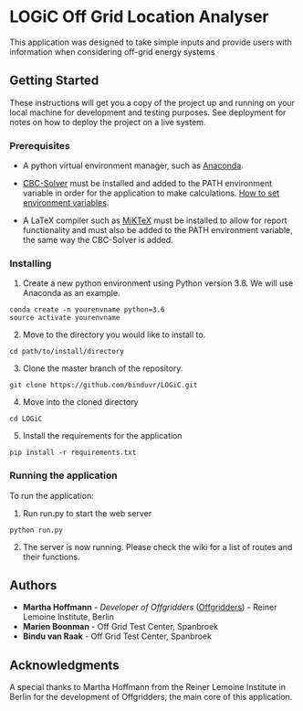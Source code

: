 # LOGiC Off Grid Location Analyser
This application was designed to take simple inputs and provide users with information when considering off-grid energy systems

## Getting Started

These instructions will get you a copy of the project up and running on your local machine for development and testing purposes. See deployment for notes on how to deploy the project on a live system.

### Prerequisites
* A python virtual environment manager, such as [Anaconda](https://www.anaconda.com/distribution/).

* [CBC-Solver](https://ampl.com/dl/open/cbc/) must be installed and added to the PATH environment variable in order for the application to make calculations. [How to set environment variables](http://www.computerhope.com/issues/ch000549.htm).

* A LaTeX compiler such as [MiKTeX](https://miktex.org/download) must be installed to allow for report functionality and must also be added to the PATH environment variable, the same way the CBC-Solver is added.

### Installing
1. Create a new python environment using Python version 3.6. We will use Anaconda as an example.
```
conda create -n yourenvname python=3.6
source activate yourenvname
```

2. Move to the directory you would like to install to.
```
cd path/to/install/directory
```

3. Clone the master branch of the repository.
```
git clone https://github.com/binduvr/LOGiC.git
```

4. Move into the cloned directory
```
cd LOGiC
```

5. Install the requirements for the application
```
pip install -r requirements.txt
```

### Running the application
To run the application:
1. Run run.py to start the web server
```
python run.py
```

2. The server is now running. Please check the wiki for a list of routes and their functions.


## Authors

* **Martha Hoffmann** - *Developer of Offgridders* ([Offgridders](https://github.com/smartie2076/offgridders)) - Reiner Lemoine Institute, Berlin
* **Marien Boonman** - Off Grid Test Center, Spanbroek
* **Bindu van Raak** - Off Grid Test Center, Spanbroek

## Acknowledgments

A special thanks to Martha Hoffmann from the Reiner Lemoine Institute in Berlin for the development of Offgridders, the main core of this application.

